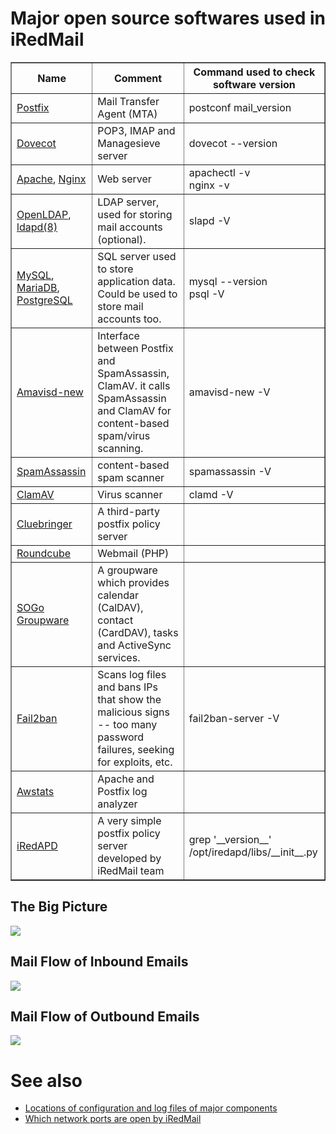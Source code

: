# Major open source softwares used in iRedMail

<table cellpadding="4px;" border="1">
<thead>
<tr>
<th>Name</th>
<th>Comment</th>
<th>Command used to check software version</th>
</tr>
</thead>
<tbody>

<tr>
<td><a href="http://www.postfix.org" target="_blank">Postfix</a></td>
<td>Mail Transfer Agent (MTA)</td>
<td>postconf mail_version
</tr>

<tr>
<td><a href="http://www.dovecot.org" target="_blank">Dovecot</a></td>
<td>POP3, IMAP and Managesieve server</td>
<td>dovecot --version</td>
</tr>

<tr>
<td><a href="http://httpd.apache.org" target="_blank">Apache</a>, <a href="http://nginx.org" target="_blank">Nginx</a></td>
<td>Web server</td>
<td>apachectl -v<br/>nginx -v</td>
</tr>

<tr>
<td><a href="http://www.openldap.org" target="_blank">OpenLDAP</a>, <a href="http://www.openbsd.org/cgi-bin/man.cgi/OpenBSD-current/man8/ldapd.8?query=ldapd&arch=i386" target="_blank">ldapd(8)</a></td>
<td>LDAP server, used for storing mail accounts (optional).</td>
<td>slapd -V</td>
</tr>

<tr>
<td><a href="http://www.mysql.com" target="_blank">MySQL</a>, <a href="https://mariadb.org" target="_blank">MariaDB</a>, <a href="http://www.postgresql.org" target="_blank">PostgreSQL</a></td>
<td>SQL server used to store application data. Could be used to store mail accounts too.</td>
<td>mysql --version<br />psql -V</td>
</tr>

<tr>
<td><a href="http://www.amavis.org" target="_blank">Amavisd-new</a></td>
<td>Interface between Postfix and SpamAssassin, ClamAV. it calls SpamAssassin and ClamAV for content-based spam/virus scanning.</td>
<td>amavisd-new -V</td>
</tr>

<tr>
<td><a href="http://spamassassin.apache.org" target="_blank">SpamAssassin</a></td>
<td>content-based spam scanner</td>
<td>spamassassin -V</td>
</tr>

<tr>
<td><a href="http://www.clamav.net/index.html" target="_blank">ClamAV</a></td>
<td>Virus scanner</td>
<td>clamd -V</td>
</tr>

<tr>
<td><a href="http://www.policyd.org" target="_blank">Cluebringer</a></td>
<td>A third-party postfix policy server</td>
<td></td>
</tr>

<tr>
<td><a href="http://roundcube.net" target="_blank">Roundcube</a></td>
<td>Webmail (PHP)</td>
<td></td>
</tr>

<tr>
<td><a href="http://sogo.nu" target="_blank">SOGo Groupware</a></td>
<td>A groupware which provides calendar (CalDAV), contact (CardDAV), tasks and ActiveSync services.</td>
<td></td>
</tr>

<tr>
<td><a href="http://www.fail2ban.org" target="_blank">Fail2ban</a></td>
<td>Scans log files and bans IPs that show the malicious signs -- too many password failures, seeking for exploits, etc.</td>
<td>fail2ban-server -V</td>
</tr>

<tr>
<td><a href="http://www.awstats.org" target="_blank">Awstats</a></td>
<td>Apache and Postfix log analyzer</td>
<td></td>
</tr>

<tr>
<td><a href="https://bitbucket.org/zhb/iredapd/" target="_blank">iRedAPD</a></td>
<td>A very simple postfix policy server developed by iRedMail team</td>
<td>grep '__version__' /opt/iredapd/libs/__init__.py</td>
</tr>

</tbody>
</table>

## The Big Picture

![](./images/big.picture.png)

## Mail Flow of Inbound Emails

![](./images/flow.inbound.png)

## Mail Flow of Outbound Emails

![](./images/flow.outbound.png)

# See also

* [Locations of configuration and log files of major components](./file.locations.html)
* [Which network ports are open by iRedMail](./network.ports.html)
